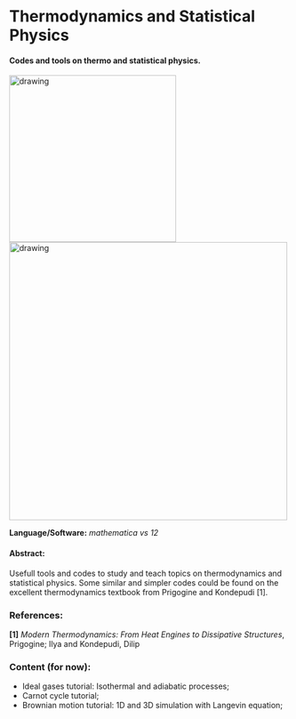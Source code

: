 # Thermodynamics and Statistical Physics

#### Codes and tools on thermo and statistical physics.

<img src="https://user-images.githubusercontent.com/66641409/85235963-f0661900-b3ef-11ea-8818-f15b79730547.png" alt="drawing" width="300"/> <img src="https://user-images.githubusercontent.com/66641409/85236143-80f12900-b3f1-11ea-8e2e-d97405ca9cb6.png" alt="drawing" width="500"/>

**Language/Software:** *mathematica vs 12*

#### Abstract:
Usefull tools and codes to study and teach topics on thermodynamics and statistical physics. Some similar and simpler codes could be found on the excellent thermodynamics textbook from Prigogine and Kondepudi [1].


### References: 

**[1]** *Modern Thermodynamics: From Heat Engines to Dissipative Structures*, Prigogine; Ilya and Kondepudi, Dilip


### Content (for now):

- Ideal gases tutorial: Isothermal and adiabatic processes;
- Carnot cycle tutorial;
- Brownian motion tutorial: 1D and 3D simulation with Langevin equation;
